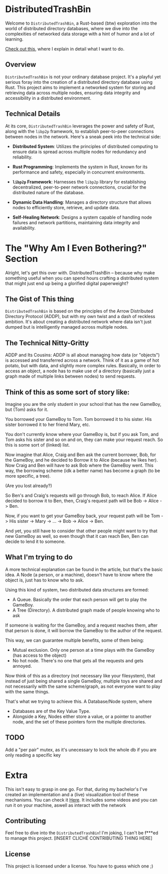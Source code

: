 # DistributedTrashBin

Welcome to `DistributedTrashBin`, a Rust-based (btw) exploration into the world of distributed directory databases, where we dive into the complexities of networked data storage with a hint of humor and a lot of learning.

[Check out this](https://jamusti.co/making-a-distributed-directory-database/), where I explain in detail what I want to do.


## Overview

`DistributedTrashBin` is not your ordinary database project. It's a playful yet serious foray into the creation of a distributed directory database using Rust. This project aims to implement a networked system for storing and retrieving data across multiple nodes, ensuring data integrity and accessibility in a distributed environment.

## Technical Details

At its core, `DistributedTrashBin` leverages the power and safety of Rust, along with the `libp2p` framework, to establish peer-to-peer connections between nodes in the network. Here's a sneak peek into the technical side:

- **Distributed System**: Utilizes the principles of distributed computing to ensure data is spread across multiple nodes for redundancy and reliability.

- **Rust Programming**: Implements the system in Rust, known for its performance and safety, especially in concurrent environments.

- **`libp2p` Framework**: Harnesses the `libp2p` library for establishing decentralized, peer-to-peer network connections, crucial for the distributed nature of the database.

- **Dynamic Data Handling**: Manages a directory structure that allows nodes to efficiently store, retrieve, and update data.

- **Self-Healing Network**: Designs a system capable of handling node failures and network partitions, maintaining data integrity and availability.


# The "Why Am I Even Bothering?" Section
Alright, let's get this over with. DistributedTrashBin – because why make something useful when you can spend hours crafting a distributed system that might just end up being a glorified digital paperweight?

## The Gist of This thing

`DistributedTrashBin` is based on the principles of the Arrow Distributed Directory Protocol (ADDP), but with my own twist and a dash of reckless ambition. It's about creating a distributed network where data isn't just dumped but is intelligently managed across multiple nodes.


## The Technical Nitty-Gritty
ADDP and Its Cousins: ADDP is all about managing how data (or "objects") is accessed and transferred across a network.
Think of it as a game of hot potato, but with data, and slightly more complex rules.
Basically, in order to access an object, a node has to make use of a directory (basically just a graph made of multiple links between nodes) to send requests.

## Think of this as some sort of story like:
Imagine you are the only student in your school that has the new GameBoy, but (Tom) asks for it.

You borrowed your GameBoy to Tom. Tom borrowed it to his sister. His sister borrowed it to her friend Mary, etc.

You don't currently know where your GameBoy is, but if you ask Tom, and Tom asks his sister and so on and on, they can make your request reach.
So this is some sort of (linked) list.

Now imagine that Alice, Craig and Ben ask the current borrower, Bob, for the GameBoy, and he decided to Borrow it to Alice (because he likes her). Now Craig and Ben will have to ask Bob where the GameBoy went.
This way, the borrowing scheme (idk a better name) has become a graph (to be more specific, a tree).

(Are you lost already?)

So Ben's and Craig's requests will go through Bob, to reach Alice.
If Alice decided to borrow it to Ben, then, Craig's request path will be Bob -> Alice -> Ben.


Now, if you want to get your GameBoy back, your request path will be Tom -> His sister -> Mary -> ... -> Bob -> Alice -> Ben.

And yet, you still have to consider that other people might want to try that new GameBoy as well, so even though that it can reach Ben, Ben can decide to lend it to someone.


## What I'm trying to do

A more technical explanation can be found in the article, but that's the basic idea.
A Node (a person, or a machine), doesn't have to know where the object is, just has to know who to ask.

Using this kind of system, two distributed data structures are formed:
- A Queue. Basically the order that each person will get to play the GameBoy.
- A Tree (Directory). A distributed graph made of people knowing who to ask

If someone is waiting for the GameBoy, and a request reaches them, after that person is done, it will borrow the GameBoy to the author of the request.

This way, we can guarantee multiple benefits, some of them being:
- Mutual exclusion. Only one person at a time plays with the GameBoy (has access to the object)
- No hot node. There's no one that gets all the requests and gets annoyed.


Now think of this as a directory (not necessary like your filesystem), that instead of just being shared a single GameBoy, multiple toys are shared and not necessarily with the same scheme/graph, as not everyone want to play with the same things.

That's what we trying to achieve this.
A Database/Node system, where
- Databases are of the Key Value Type.
- Alongside a Key, Nodes either store a value, or a pointer to another node, and the set of these pointers form the multiple directories.

## TODO
Add a "per pair" mutex, as it's unecessary to lock the whole db if you are only reading a specific key


# Extra

This isn't easy to grasp in one go. For that, during my bachelor's I've created an implementation and a (live) visualization tool of these mechanisms. You can check it [Here](https://github.com/Gabulhas/Arrow-Distributed-Directory-Protocol). It includes some videos and you can run it on your machine, aswell as interact with the network

## Contributing

Feel free to dive into the `DistributedTrashBin`!
I'm joking, I can't be f***ed to manage this project.
[INSERT CLICHÉ CONTRIBUTING THING HERE]

## License

This project is licensed under a license. You have to guess which one ;)

